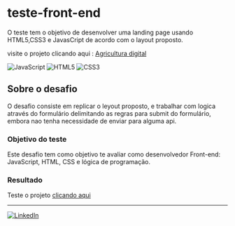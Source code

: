 # teste-front-end
O teste tem o objetivo de desenvolver uma landing page usando HTML5,CSS3 e JavasCript de acordo com o layout proposto.

visite o projeto clicando aqui : [Agricultura digital](https://fcventura02.github.io/teste-front-end/)

![JavaScript](https://img.shields.io/badge/javascript-%23323330.svg?style=for-the-badge&logo=javascript&logoColor=%23F7DF1E)
![HTML5](https://img.shields.io/badge/html5-%23E34F26.svg?style=for-the-badge&logo=html5&logoColor=white)
![CSS3](https://img.shields.io/badge/css3-%231572B6.svg?style=for-the-badge&logo=css3&logoColor=white)

## Sobre o desafio
O desafio consiste em replicar o leyout proposto, e trabalhar com logica através do formulário delimitando as regras para submit do formulário, embora nao tenha 
necessidade de enviar para alguma api.

### Objetivo do teste
Este desafio tem como objetivo te avaliar como desenvolvedor Front-end: JavaScript, HTML, CSS e lógica de programação.

### Resultado


Teste o projeto [clicando aqui](https://fcventura02.github.io/teste-front-end/)

---

[![LinkedIn](https://img.shields.io/badge/linkedin-%230077B5.svg?style=for-the-badge&logo=linkedin&logoColor=white)](https://www.linkedin.com/in/fcventura02/)
